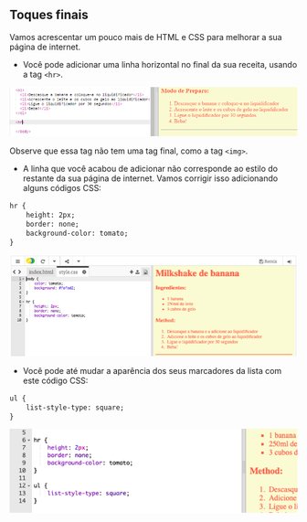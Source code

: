 ## Toques finais

Vamos acrescentar um pouco mais de HTML e CSS para melhorar a sua página de internet.

+ Você pode adicionar uma linha horizontal no final da sua receita, usando a tag `<hr>`.

![captura de tela](images/recipe-hr.png)

Observe que essa tag não tem uma tag final, como a tag `<img>`.

+ A linha que você acabou de adicionar não corresponde ao estilo do restante da sua página de internet. Vamos corrigir isso adicionando alguns códigos CSS:

```
hr {
    height: 2px;
    border: none;
    background-color: tomato;
}
```  

![captura de tela](images/recipe-hr-css.png)

+ Você pode até mudar a aparência dos seus marcadores da lista com este código CSS:

```
ul {
    list-style-type: square;
}
```

![captura de tela](images/recipe-ul-css.png)